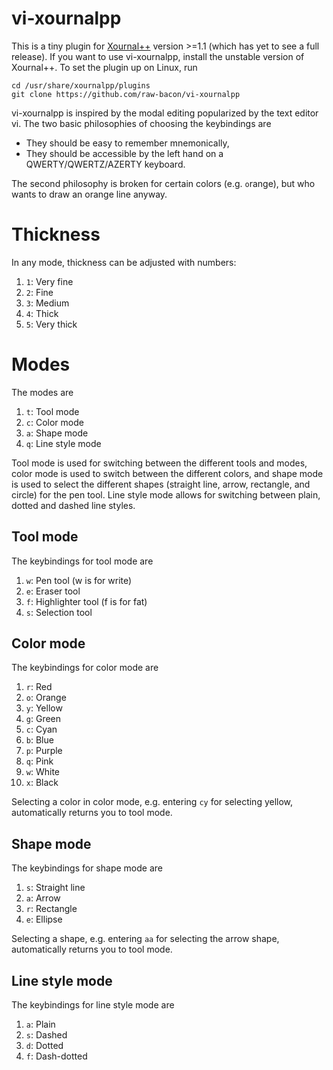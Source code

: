 # vi-xournalpp
This is a tiny plugin for [Xournal++](https://github.com/xournalpp/xournalpp) 
version >=1.1
(which has yet to see a full release).
If you want to use vi-xournalpp, install the unstable version
of Xournal++.
To set the plugin up on Linux, run

```
cd /usr/share/xournalpp/plugins
git clone https://github.com/raw-bacon/vi-xournalpp
```

vi-xournalpp is inspired by the modal editing popularized
by the text editor vi. 
The two basic philosophies of choosing the keybindings are

- They should be easy to remember mnemonically,
- They should be accessible by the left hand on a QWERTY/QWERTZ/AZERTY keyboard.

The second philosophy is broken for certain colors (e.g. `o`range),
but who wants to draw an orange line anyway.

# Thickness
In any mode, thickness can be adjusted with numbers:

1. `1`: Very fine
2. `2`: Fine
3. `3`: Medium
4. `4`: Thick
5. `5`: Very thick

# Modes
The modes are

1. `t`: Tool mode
2. `c`: Color mode
3. `a`: Shape mode
4. `q`: Line style mode

Tool mode is used for switching between the different tools and modes,
color mode is used to switch between the different colors,
and shape mode is used to select the different shapes (straight line,
arrow, rectangle, and circle) for the pen tool.
Line style mode allows for switching between plain, dotted and dashed
line styles.

## Tool mode
The keybindings for tool mode are

1. `w`: Pen tool (w is for write)
2. `e`: Eraser tool
3. `f`: Highlighter tool (f is for fat)
4. `s`: Selection tool

## Color mode
The keybindings for color mode are

1. `r`: Red
2. `o`: Orange
3. `y`: Yellow
4. `g`: Green
5. `c`: Cyan
6. `b`: Blue
7. `p`: Purple
8. `q`: Pink
9. `w`: White
10. `x`: Black

Selecting a color in color mode, 
e.g. entering `cy` for selecting yellow,
automatically returns you to tool mode.

## Shape mode
The keybindings for shape mode are

1. `s`: Straight line
2. `a`: Arrow
3. `r`: Rectangle
4. `e`: Ellipse

Selecting a shape, e.g. entering `aa` for selecting
the arrow shape, automatically returns you to tool mode.

## Line style mode
The keybindings for line style mode are

1. `a`: Plain
2. `s`: Dashed
3. `d`: Dotted
4. `f`: Dash-dotted

